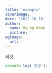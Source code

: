 ```yaml
---
title: 'example'
coverImage: ''
date: '2022-10-18'
author:
  name: Hyung Wook
  picture: ''
ogImage:
  url: ''
---
```


써킷

```js
console.log('안녕');
```
